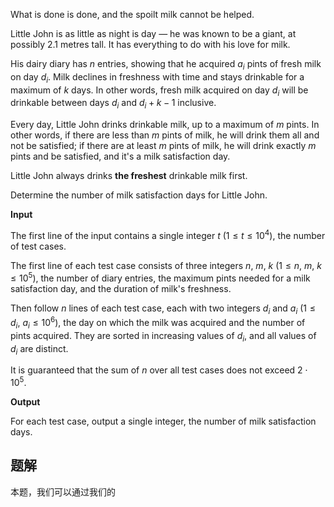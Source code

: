 What is done is done, and the spoilt milk cannot be helped.

Little John is as little as night is day — he was known to be a giant, at possibly $2.1$ metres tall. It has everything to do with his love for milk.

His dairy diary has $n$ entries, showing that he acquired $a_i$ pints of fresh milk on day $d_i$. Milk declines in freshness with time and stays drinkable for a maximum of $k$ days. In other words, fresh milk acquired on day $d_i$ will be drinkable between days $d_i$ and $d_i+k-1$ inclusive.

Every day, Little John drinks drinkable milk, up to a maximum of $m$ pints. In other words, if there are less than $m$ pints of milk, he will drink them all and not be satisfied; if there are at least $m$ pints of milk, he will drink exactly $m$ pints and be satisfied, and it's a milk satisfaction day.

Little John always drinks **the freshest** drinkable milk first.

Determine the number of milk satisfaction days for Little John.

**Input**

The first line of the input contains a single integer $t$ ($1\leq t \leq 10^4$), the number of test cases.

The first line of each test case consists of three integers $n$, $m$, $k$ ($1\le n$, $m$, $k \le 10^5$), the number of diary entries, the maximum pints needed for a milk satisfaction day, and the duration of milk's freshness.

Then follow $n$ lines of each test case, each with two integers $d_i$ and $a_i$ ($1\le d_i$, $a_i \le 10^6$), the day on which the milk was acquired and the number of pints acquired. They are sorted in increasing values of $d_i$, and all values of $d_i$ are distinct.

It is guaranteed that the sum of $n$ over all test cases does not exceed $2 \cdot 10^5$.

**Output**

For each test case, output a single integer, the number of milk satisfaction days.

## 题解
本题，我们可以通过我们的